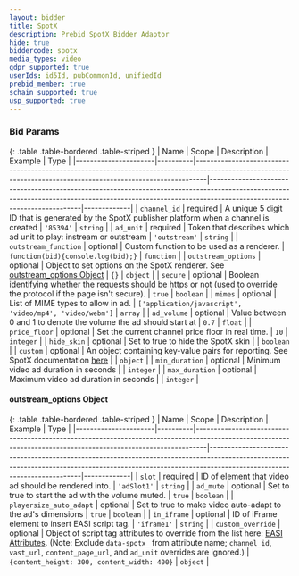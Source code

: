 ```yaml
---
layout: bidder
title: SpotX
description: Prebid SpotX Bidder Adaptor
hide: true
biddercode: spotx
media_types: video
gdpr_supported: true
userIds: id5Id, pubCommonId, unifiedId
prebid_member: true
schain_supported: true
usp_supported: true
---
```


### Bid Params

{: .table .table-bordered .table-striped }
| Name                 | Scope    | Description                                                                                                                                                   | Example                                                                                                                                                                                              | Type        |
|----------------------|----------|---------------------------------------------------------------------------------------------------------------------------------------------------------------|------------------------------------------------------------------------------------------------------------------------------------------------------------------------------------------------------|-------------|
| `channel_id`         | required | A unique 5 digit ID that is generated by the SpotX publisher platform when a channel is created                                                               | `'85394'`                                                                                                                                                                                            | `string`    |
| `ad_unit`            | required | Token that describes which ad unit to play: instream or outstream                                                                                             | `'outstream'`                                                                                                                                                                                        | `string`    |
| `outstream_function` | optional | Custom function to be used as a renderer.                                                                                                                     | `function(bid){console.log(bid);}`                                                                                                                                                                   | `function`  |
| `outstream_options`  | optional | Object to set options on the SpotX renderer. See [outstream_options Object](#spotx-outstream-options-object)                                                              | `{}`                                                                                                                                                                                                 | `object`    |
| `secure`             | optional | Boolean identifying whether the requests should be https or not (used to override the protocol if the page isn't secure).                                      | `true`                                                                                                                                                                                               | `boolean`   |
| `mimes`              | optional | List of MIME types to allow in ad.                                                                                                                             | `['application/javascript', 'video/mp4', 'video/webm']`                                                                                                                                               | `array`     |
| `ad_volume`          | optional | Value between 0 and 1 to denote the volume the ad should start at                                                                                             |    `0.7`                                                                                                                                                                                                  | `float`     |
| `price_floor`        | optional | Set the current channel price floor in real time.                                                                                                             | `10`                                                                                                                                                                                                   | `integer`   |
| `hide_skin`          | optional | Set to true to hide the SpotX skin                                                                                                                            |                                                                                                                                                                                                      | `boolean`   |
| `custom`             | optional | An object containing key-value pairs for reporting. See SpotX documentation [here](https://developer.spotxchange.com/content/local/docs/sdkDocs/DirectSdk/README.md#custom-property-for-key-value-pair-reporting) |                                                                                                                                                                                                      | `object`    |
| `min_duration`       | optional | Minimum video ad duration in seconds                                                                                                                            |                                                                                                                                                                                                      | `integer`   |
| `max_duration`       | optional | Maximum video ad duration in seconds                                                                                                                            |                                                                                                                                                                                                      | `integer`   |

<a name="spotx-outstream-options-object" />

#### outstream_options Object

{: .table .table-bordered .table-striped }
| Name                 | Scope    | Description                                                                                                                                                   | Example                                                                                                                                                                                              | Type        |
|----------------------|----------|---------------------------------------------------------------------------------------------------------------------------------------------------------------|------------------------------------------------------------------------------------------------------------------------------------------------------------------------------------------------------|-------------|
| `slot`                  | required | ID of element that video ad should be rendered into.        | `'adSlot1'` | `string`  |
| `ad_mute`               | optional | Set to true to start the ad with the volume muted.          | `true`      | `boolean` |
| `playersize_auto_adapt` | optional | Set to true to make video auto-adapt to the ad's dimensions | `true`      | `boolean` |
| `in_iframe`             | optional | ID of iFrame element to insert EASI script tag.             | `'iframe1'` | `string`  |
| `custom_override`       | optional | Object of script tag attributes to override from the list here: [EASI Attributes](https://developer.spotxchange.com/content/local/docs/sdkDocs/EASI/README.md#common-javascript-attributes). (Note: Exclude `data-spotx_` from attribute name; `channel_id`, `vast_url`, `content_page_url`, and `ad_unit` overrides are ignored.) | `{content_height: 300, content_width: 400}` | `object` |

